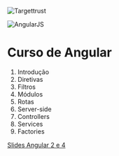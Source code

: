 
![Targettrust](http://www.targettrust.com.br/img/header-logo_v2.png)

![AngularJS](http://www.w3schools.com/angular/pic_angular.jpg)

# Curso de Angular

1. Introdução
2. Diretivas
3. Filtros
4. Módulos
5. Rotas
6. Server-side
7. Controllers
8. Services
9. Factories

[Slides Angular 2 e 4](http://cdn.rawgit.com/jacksonfdam/AngularJS/master/Exercicios/slides-angular-2-4.html#1)
